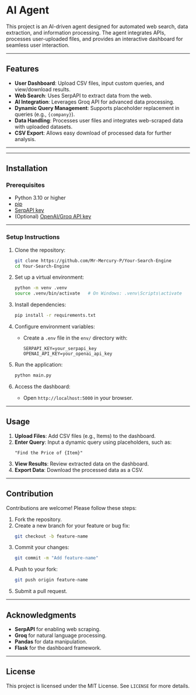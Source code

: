 # AI Agent

This project is an AI-driven agent designed for automated web search, data extraction, and information processing. The agent integrates APIs, processes user-uploaded files, and provides an interactive dashboard for seamless user interaction.

---

## Features

- **User Dashboard**: Upload CSV files, input custom queries, and view/download results.
- **Web Search**: Uses SerpAPI to extract data from the web.
- **AI Integration**: Leverages Groq API for advanced data processing.
- **Dynamic Query Management**: Supports placeholder replacement in queries (e.g., `{company}`).
- **Data Handling**: Processes user files and integrates web-scraped data with uploaded datasets.
- **CSV Export**: Allows easy download of processed data for further analysis.

---


---

## Installation

### Prerequisites
- Python 3.10 or higher
- [pip](https://pip.pypa.io/en/stable/)
- [SerpAPI key](https://serpapi.com/)
- (Optional) [OpenAI/Groq API key](https://openai.com/)
---

### Setup Instructions
1. Clone the repository:
   ```bash
   git clone https://github.com/Mr-Mercury-P/Your-Search-Engine
   cd Your-Search-Engine
   ```

2. Set up a virtual environment:
   ```bash
   python -m venv .venv
   source .venv/bin/activate   # On Windows: .venv\Scripts\activate
   ```

3. Install dependencies:
   ```bash
   pip install -r requirements.txt
   ```

4. Configure environment variables:
   - Create a `.env` file in the `env/` directory with:
     ```
     SERPAPI_KEY=your_serpapi_key
     OPENAI_API_KEY=your_openai_api_key
     ```

5. Run the application:
   ```bash
   python main.py
   ```

6. Access the dashboard:
   - Open `http://localhost:5000` in your browser.

---

## Usage

1. **Upload Files**: Add CSV files (e.g., Items) to the dashboard.
2. **Enter Query**: Input a dynamic query using placeholders, such as:
   ```
   "Find the Price of {Item}"
   ```
3. **View Results**: Review extracted data on the dashboard.
4. **Export Data**: Download the processed data as a CSV.

---

## Contribution

Contributions are welcome! Please follow these steps:
1. Fork the repository.
2. Create a new branch for your feature or bug fix:
   ```bash
   git checkout -b feature-name
   ```
3. Commit your changes:
   ```bash
   git commit -m "Add feature-name"
   ```
4. Push to your fork:
   ```bash
   git push origin feature-name
   ```
5. Submit a pull request.

---

## Acknowledgments

- **SerpAPI** for enabling web scraping.
- **Groq** for natural language processing.
- **Pandas** for data manipulation.
- **Flask** for the dashboard framework.

---

## License

This project is licensed under the MIT License. See `LICENSE` for more details.
```